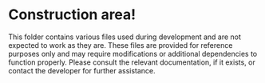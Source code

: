 # Construction area!

This folder contains various files used during development and are not expected to work as they are. These files are provided for reference purposes only and may require modifications or additional dependencies to function properly. Please consult the relevant documentation, if it exists, or contact the developer for further assistance.
